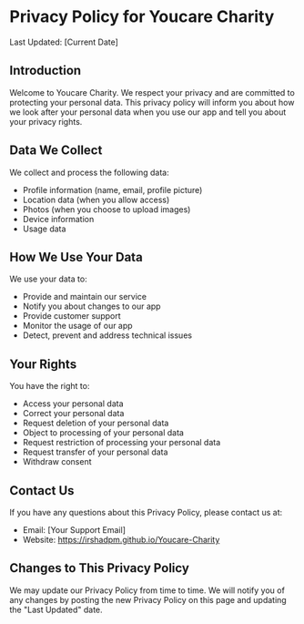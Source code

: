 # Privacy Policy for Youcare Charity

Last Updated: [Current Date]

## Introduction
Welcome to Youcare Charity. We respect your privacy and are committed to protecting your personal data. This privacy policy will inform you about how we look after your personal data when you use our app and tell you about your privacy rights.

## Data We Collect
We collect and process the following data:
- Profile information (name, email, profile picture)
- Location data (when you allow access)
- Photos (when you choose to upload images)
- Device information
- Usage data

## How We Use Your Data
We use your data to:
- Provide and maintain our service
- Notify you about changes to our app
- Provide customer support
- Monitor the usage of our app
- Detect, prevent and address technical issues

## Your Rights
You have the right to:
- Access your personal data
- Correct your personal data
- Request deletion of your personal data
- Object to processing of your personal data
- Request restriction of processing your personal data
- Request transfer of your personal data
- Withdraw consent

## Contact Us
If you have any questions about this Privacy Policy, please contact us at:
- Email: [Your Support Email]
- Website: https://irshadpm.github.io/Youcare-Charity

## Changes to This Privacy Policy
We may update our Privacy Policy from time to time. We will notify you of any changes by posting the new Privacy Policy on this page and updating the "Last Updated" date. 